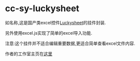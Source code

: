 # cc-sy-luckysheet

如名称,这是国产类excel控件[Luckysheet](https://mengshukeji.github.io/LuckysheetDocs/zh/guide/#%E5%9F%BA%E6%9C%AC%E4%BB%8B%E7%BB%8D)的挂件封装.

另外使用excel.js实现了简单的excel导入功能.

注意:这个挂件并不适合编辑重要数据,更适合简单查看excel文件内容.

作者的工作室主页在[这里](http://42.193.15.241/?blockid=20220503174906-3s0duqk)
